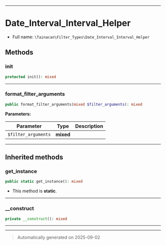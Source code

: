 ***

# Date_Interval_Interval_Helper





* Full name: `\Tainacan\Filter_Types\Date_Interval_Interval_Helper`




## Methods


### init



```php
protected init(): mixed
```












***

### format_filter_arguments



```php
public format_filter_arguments(mixed $filter_arguments): mixed
```








**Parameters:**

| Parameter | Type | Description |
|-----------|------|-------------|
| `$filter_arguments` | **mixed** |  |





***


## Inherited methods


### get_instance



```php
public static get_instance(): mixed
```



* This method is **static**.








***

### __construct



```php
private __construct(): mixed
```












***


***
> Automatically generated on 2025-09-02
